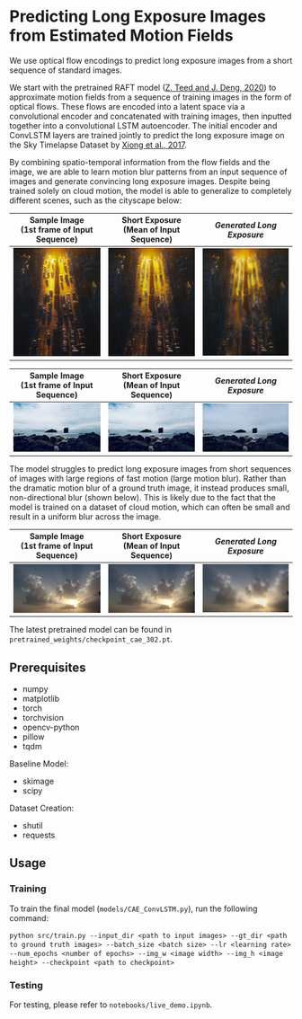 # Predicting Long Exposure Images from Estimated Motion Fields 

We use optical flow encodings to predict long exposure images from a short sequence of standard images. 

We start with the pretrained RAFT model ([Z. Teed and J. Deng, 2020](https://arxiv.org/abs/2003.12039)) to approximate motion fields from a sequence of training images in the form of optical flows.
These flows are encoded into a latent space via a convolutional encoder and concatenated with training images, then inputted together into a convolutional LSTM autoencoder.
The initial encoder and ConvLSTM layers are trained jointly to predict the long exposure image on the Sky Timelapse Dataset by [Xiong et al., 2017](https://arxiv.org/abs/1709.07592).

By combining spatio-temporal information from the flow fields and the image,
we are able to learn motion blur patterns from an input sequence of images and generate convincing long exposure images. 
Despite being trained solely on cloud motion, the model is able to generalize to completely different scenes, such as the cityscape below:

| Sample Image <br/> (1st frame of Input Sequence) | Short Exposure <br/>(Mean of Input Sequence) | ***Generated Long Exposure*** |
|:------------------------------------------------:|:--------------------------------------------:|:-----------------------------:|
|           ![](figures/first_frame1.jpg)           |          ![](figures/in_seq1.jpg)          |  ![](figures/pred1.jpg)  | 

| Sample Image <br/> (1st frame of Input Sequence) | Short Exposure <br/>(Mean of Input Sequence) | ***Generated Long Exposure*** |
|:------------------------------------------------:|:--------------------------------------------:|:-----------------------------:|
|          ![](figures/first_frame2.jpg)           |           ![](figures/in_seq2.jpg)           |    ![](figures/pred2.jpg)     | 


The model struggles to predict long exposure images from short sequences of images with large regions of fast motion (large motion blur).
Rather than the dramatic motion blur of a ground truth image, it instead produces small, non-directional blur (shown below). 
This is likely due to the fact that the model is trained on a dataset of cloud motion, which can often be small and result in a uniform blur across the image.

| Sample Image <br/> (1st frame of Input Sequence) | Short Exposure <br/>(Mean of Input Sequence) | ***Generated Long Exposure*** |
|:------------------------------------------------:|:--------------------------------------------:|:-----------------------------:|
|          ![](figures/first_frame3.jpg)           |           ![](figures/in_seq3.jpg)           |    ![](figures/pred3.jpg)     |


The latest pretrained model can be found in `pretrained_weights/checkpoint_cae_302.pt`.



## Prerequisites
- numpy
- matplotlib
- torch
- torchvision
- opencv-python
- pillow
- tqdm

Baseline Model:
- skimage
- scipy

Dataset Creation:
- shutil
- requests

## Usage
### Training
To train the final model (`models/CAE_ConvLSTM.py`), run the following command:
```
python src/train.py --input_dir <path to input images> --gt_dir <path to ground truth images> --batch_size <batch size> --lr <learning rate> --num_epochs <number of epochs> --img_w <image width> --img_h <image height> --checkpoint <path to checkpoint>
```
### Testing
For testing, please refer to `notebooks/live_demo.ipynb`.

